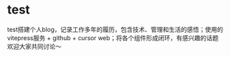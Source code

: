 # test

test搭建个人blog，记录工作多年的履历，包含技术、管理和生活的感悟；使用的vitepress服务 + github + cursor web；将各个组件形成闭环，有感兴趣的话题欢迎大家共同讨论～
